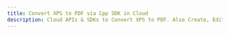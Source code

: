 ---title: Convert XPS to PDF via Cpp SDK in Clouddescription: Cloud APIs & SDKs to Convert XPS to PDF. Also Create, Edit & Render Microsoft Word & OpenOffice documents in the Cloud.---